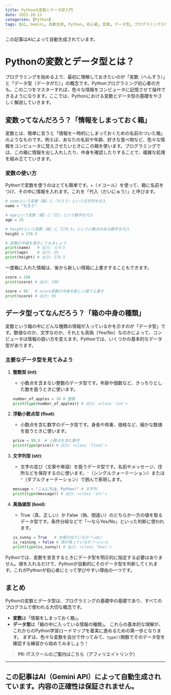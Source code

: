 ```yaml
---
title: Pythonの変数とデータ型入門
date: 2025-10-15
categories: [Python]
tags: [AI, Gemini, 自動生成, Python, 初心者, 変数, データ型, プログラミング入門]
---
```


この記事はAIによって自動生成されています。

# Pythonの変数とデータ型とは？

プログラミングを始める上で、最初に理解しておきたいのが「変数（へんすう）」と「データ型（データがた）」の概念です。Pythonプログラミング初心者の方も、この二つをマスターすれば、色々な情報をコンピュータに記憶させて操作できるようになります。ここでは、Pythonにおける変数とデータ型の基礎をやさしく解説していきます。

## 変数ってなんだろう？「情報をしまっておく箱」

変数とは、簡単に言うと「情報を一時的にしまっておくための名前のついた箱」のようなものです。例えば、あなたの名前や年齢、好きな食べ物など、色々な情報をコンピュータに覚えさせたいときにこの箱を使います。プログラミングでは、この箱に情報を出し入れしたり、中身を確認したりすることで、複雑な処理を組み立てていきます。

### 変数の使い方

Pythonで変数を使うのはとても簡単です。`=`（イコール）を使って、箱に名前をつけ、その中に情報を入れます。これを「代入（だいにゅう）」と呼びます。

```python
# nameという変数（箱）に「たろう」という文字列を代入
name = "たろう"

# ageという変数（箱）に「25」という数字を代入
age = 25

# heightという変数（箱）に「170.5」という小数点のある数字を代入
height = 170.5

# 変数の中身を表示してみましょう
print(name)   # 出力: たろう
print(age)    # 出力: 25
print(height) # 出力: 170.5
```

一度箱に入れた情報は、後から新しい情報に上書きすることもできます。

```python
score = 100
print(score) # 出力: 100

score = 95   # score変数の中身を新しい値で上書き
print(score) # 出力: 95
```

## データ型ってなんだろう？「箱の中身の種類」

変数という箱の中にどんな種類の情報が入っているかを示すのが「データ型」です。数値なのか、文字なのか、それとも真偽（Yes/No）なのかによって、コンピュータは情報の扱い方を変えます。Pythonでは、いくつかの基本的なデータ型があります。

### 主要なデータ型を見てみよう

1.  **整数型 (int)**:
    *   小数点を含まない整数のデータ型です。年齢や個数など、きっちりとした数を扱うときに使います。
    ```python
    number_of_apples = 10 # 整数
    print(type(number_of_apples)) # 出力: <class 'int'>
    ```

2.  **浮動小数点型 (float)**:
    *   小数点を含む数字のデータ型です。身長や体重、価格など、細かな数値を扱うときに使います。
    ```python
    price = 99.8  # 小数点を含む数字
    print(type(price)) # 出力: <class 'float'>
    ```

3.  **文字列型 (str)**:
    *   文字の並び（文章や単語）を扱うデータ型です。名前やメッセージ、住所などを保存するのに使います。`'`（シングルクォーテーション）または `"`（ダブルクォーテーション）で囲んで表現します。
    ```python
    message = "こんにちは、Python!" # 文字列
    print(type(message)) # 出力: <class 'str'>
    ```

4.  **真偽値型 (bool)**:
    *   True（真、正しい）か False（偽、間違い）のどちらか一方の値を取るデータ型です。条件分岐などで「〜ならYes/No」といった判断に使われます。
    ```python
    is_sunny = True   # 太陽が出ているか？→はい
    is_raining = False # 雨が降っているか？→いいえ
    print(type(is_sunny)) # 出力: <class 'bool'>
    ```

Pythonでは、変数を宣言するときにデータ型を明示的に指定する必要はありません。値を入れるだけで、Pythonが自動的にそのデータ型を判断してくれます。これがPythonが初心者にとって学びやすい理由の一つです。

## まとめ

Pythonの変数とデータ型は、プログラミングの基礎中の基礎であり、すべてのプログラムで使われる大切な概念です。
*   **変数**は「情報をしまっておく箱」。
*   **データ型**は「箱の中に入っている情報の種類」。
これらの基本的な理解が、これからのPython学習ロードマップを着実に進めるための第一歩となります。
まずは、色々な変数を自分で作ってみて、`type()`関数でそのデータ型を確認する練習から始めてみましょう！
> **PR: ITスクールのご案内はこちら（アフィリエイトリンク）**

---
この記事はAI（Gemini API）によって自動生成されています。内容の正確性は保証されません。
---
